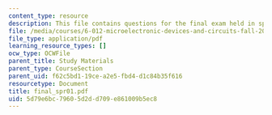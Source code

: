 ```yaml
---
content_type: resource
description: This file contains questions for the final exam held in spring 2001.
file: /media/courses/6-012-microelectronic-devices-and-circuits-fall-2005/5d79e6bc79605d2dd709e861009b5ec8_final_spr01.pdf
file_type: application/pdf
learning_resource_types: []
ocw_type: OCWFile
parent_title: Study Materials
parent_type: CourseSection
parent_uid: f62c5bd1-19ce-a2e5-fbd4-d1c84b35f616
resourcetype: Document
title: final_spr01.pdf
uid: 5d79e6bc-7960-5d2d-d709-e861009b5ec8
---
```

